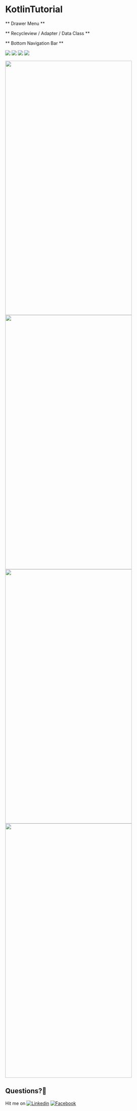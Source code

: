 # KotlinTutorial

** Drawer Menu **

** Recycleview / Adapter / Data Class **

** Bottom Navigation Bar **


  
![](https://www.photobox.co.uk/my/photo?album_id=5587648285&photo_id=501705598727)
![](https://www.photobox.co.uk/my/photo?album_id=5587648285&photo_id=501705598831)
![](https://www.photobox.co.uk/my/photo?album_id=5587648285&photo_id=501705599036)
![](https://www.photobox.co.uk/my/photo?album_id=5587648285&photo_id=501705598833)

<img src="https://www.photobox.co.uk/my/photo?album_id=5587648285&photo_id=501705598727" width="400" height="800"> 	 
<img src="https://www.photobox.co.uk/my/photo?album_id=5587648285&photo_id=501705598831" width="400" height="800"> 
<img src="https://www.photobox.co.uk/my/photo?album_id=5587648285&photo_id=501705599036" width="400" height="800"> 
<img src="https://www.photobox.co.uk/my/photo?album_id=5587648285&photo_id=501705598833" width="400" height="800"> 

## Questions?🤔
Hit me on 
[![Linkedin](https://img.shields.io/badge/Linkedin-Emre%20Karataş-blue.svg)](https://www.linkedin.com/in/emre-karata%C5%9F-062b26a9/) 
[![Facebook](https://img.shields.io/badge/Facebook-Emre%20Karataş-blue.svg)](https://www.facebook.com/emre.karatas.311)


